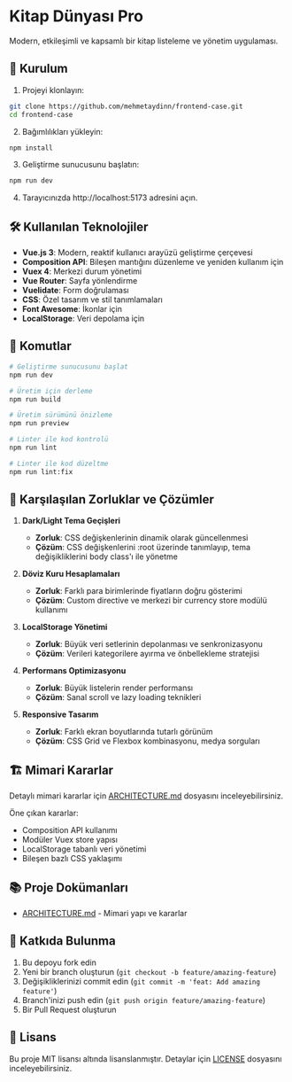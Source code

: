 # Kitap Dünyası Pro

Modern, etkileşimli ve kapsamlı bir kitap listeleme ve yönetim uygulaması.

## 🚀 Kurulum

1. Projeyi klonlayın:
```bash
git clone https://github.com/mehmetaydinn/frontend-case.git
cd frontend-case
```

2. Bağımlılıkları yükleyin:
```bash
npm install
```

3. Geliştirme sunucusunu başlatın:
```bash
npm run dev
```

4. Tarayıcınızda http://localhost:5173 adresini açın.

## 🛠️ Kullanılan Teknolojiler

- **Vue.js 3**: Modern, reaktif kullanıcı arayüzü geliştirme çerçevesi
- **Composition API**: Bileşen mantığını düzenleme ve yeniden kullanım için
- **Vuex 4**: Merkezi durum yönetimi
- **Vue Router**: Sayfa yönlendirme
- **Vuelidate**: Form doğrulaması
- **CSS**: Özel tasarım ve stil tanımlamaları
- **Font Awesome**: İkonlar için
- **LocalStorage**: Veri depolama için

## 📝 Komutlar

```bash
# Geliştirme sunucusunu başlat
npm run dev

# Üretim için derleme
npm run build

# Üretim sürümünü önizleme
npm run preview

# Linter ile kod kontrolü
npm run lint

# Linter ile kod düzeltme
npm run lint:fix
```

## 🎯 Karşılaşılan Zorluklar ve Çözümler

1. **Dark/Light Tema Geçişleri**
   - **Zorluk**: CSS değişkenlerinin dinamik olarak güncellenmesi
   - **Çözüm**: CSS değişkenlerini :root üzerinde tanımlayıp, tema değişikliklerini body class'ı ile yönetme

2. **Döviz Kuru Hesaplamaları**
   - **Zorluk**: Farklı para birimlerinde fiyatların doğru gösterimi
   - **Çözüm**: Custom directive ve merkezi bir currency store modülü kullanımı

3. **LocalStorage Yönetimi**
   - **Zorluk**: Büyük veri setlerinin depolanması ve senkronizasyonu
   - **Çözüm**: Verileri kategorilere ayırma ve önbellekleme stratejisi

4. **Performans Optimizasyonu**
   - **Zorluk**: Büyük listelerin render performansı
   - **Çözüm**: Sanal scroll ve lazy loading teknikleri

5. **Responsive Tasarım**
   - **Zorluk**: Farklı ekran boyutlarında tutarlı görünüm
   - **Çözüm**: CSS Grid ve Flexbox kombinasyonu, medya sorguları

## 🏗️ Mimari Kararlar

Detaylı mimari kararlar için [ARCHITECTURE.md](./docs/ARCHITECTURE.md) dosyasını inceleyebilirsiniz.

Öne çıkan kararlar:
- Composition API kullanımı
- Modüler Vuex store yapısı
- LocalStorage tabanlı veri yönetimi
- Bileşen bazlı CSS yaklaşımı

## 📚 Proje Dokümanları

- [ARCHITECTURE.md](./docs/ARCHITECTURE.md) - Mimari yapı ve kararlar

## 🤝 Katkıda Bulunma

1. Bu depoyu fork edin
2. Yeni bir branch oluşturun (`git checkout -b feature/amazing-feature`)
3. Değişikliklerinizi commit edin (`git commit -m 'feat: Add amazing feature'`)
4. Branch'inizi push edin (`git push origin feature/amazing-feature`)
5. Bir Pull Request oluşturun

## 📄 Lisans

Bu proje MIT lisansı altında lisanslanmıştır. Detaylar için [LICENSE](LICENSE) dosyasını inceleyebilirsiniz. 
